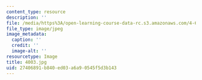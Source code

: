 ```yaml
---
content_type: resource
description: ''
file: /media/https%3A/open-learning-course-data-rc.s3.amazonaws.com/4-614-religious-architecture-and-islamic-cultures-fall-2002/27406891b840ed03a6a90545f5d3b143_4003.jpg
file_type: image/jpeg
image_metadata:
  caption: ''
  credit: ''
  image-alt: ''
resourcetype: Image
title: 4003.jpg
uid: 27406891-b840-ed03-a6a9-0545f5d3b143
---
```

